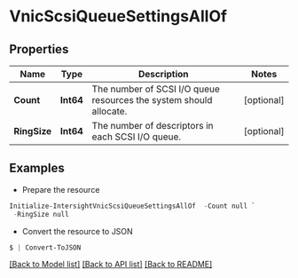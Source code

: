 # VnicScsiQueueSettingsAllOf
## Properties

Name | Type | Description | Notes
------------ | ------------- | ------------- | -------------
**Count** | **Int64** | The number of SCSI I/O queue resources the system should allocate. | [optional] 
**RingSize** | **Int64** | The number of descriptors in each SCSI I/O queue. | [optional] 

## Examples

- Prepare the resource
```powershell
Initialize-IntersightVnicScsiQueueSettingsAllOf  -Count null `
 -RingSize null
```

- Convert the resource to JSON
```powershell
$ | Convert-ToJSON
```

[[Back to Model list]](../README.md#documentation-for-models) [[Back to API list]](../README.md#documentation-for-api-endpoints) [[Back to README]](../README.md)

